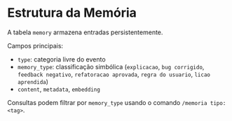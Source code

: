 # Estrutura da Memória

A tabela `memory` armazena entradas persistentemente.

Campos principais:
- `type`: categoria livre do evento
- `memory_type`: classificação simbólica (`explicacao`, `bug corrigido`, `feedback negativo`, `refatoracao aprovada`, `regra do usuario`, `licao aprendida`)
- `content`, `metadata`, `embedding`

Consultas podem filtrar por `memory_type` usando o comando `/memoria tipo:<tag>`.
